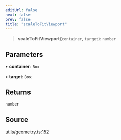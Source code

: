 ```yaml
---
editUrl: false
next: false
prev: false
title: "scaleToFitViewport"
---
```


> **scaleToFitViewport**(`container`, `target`): `number`

## Parameters

• **container**: `Box`

• **target**: `Box`

## Returns

`number`

## Source

[utils/geometry.ts:152](https://github.com/nodenogg-in/alpha-p2p/blob/537491b7f422df1359d1cfda9feedcc4a36a0605/packages/infinitykit/src/utils/geometry.ts#L152)
